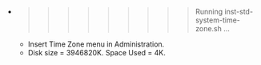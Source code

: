 * >>>>>>>>> Running inst-std-system-time-zone.sh ...
  * Insert Time Zone menu in Administration.
  * Disk size = 3946820K. Space Used = 4K.
